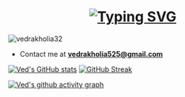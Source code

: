 <h1 align="center"><a href="https://github.com/vedrakholia32"><img src="https://readme-typing-svg.demolab.com?font=Fira+Code&size=30&duration=3000&pause=1000&color=808080&center=true&width=435&lines=Hi%2C+I'm+Ved+Rakholia" alt="Typing SVG" /></a> </h1>

<p align="left"> <img src="https://komarev.com/ghpvc/?username=vedrakholia32&label=Profile%20views&color=0e75b6&style=flat" alt="vedrakholia32" /> </p>


- Contact me at **vedrakholia525@gmail.com**

<!-- <h3 align="left">Coding Profiles:</h3>-->
<p align="left">

</p>

[![Ved's GitHub stats](https://github-readme-stats.vercel.app/api?username=vedrakholia32&show_icons=true&theme=transparent&hide_border=true&card_width=400)](https://github.com/vedrakholia32) [![GitHub Streak](https://streak-stats.demolab.com?user=vedrakholia32&theme=transparent&hide_border=true&date_format=j%20M%5B%20Y%5D&card_width=400)](https://github.com/vedrakholia32)

[![Ved's github activity graph](https://github-readme-activity-graph.vercel.app/graph?username=vedrakholia32&theme=github-compact&hide_border=true	)](https://github.com/vedrakholia32)


